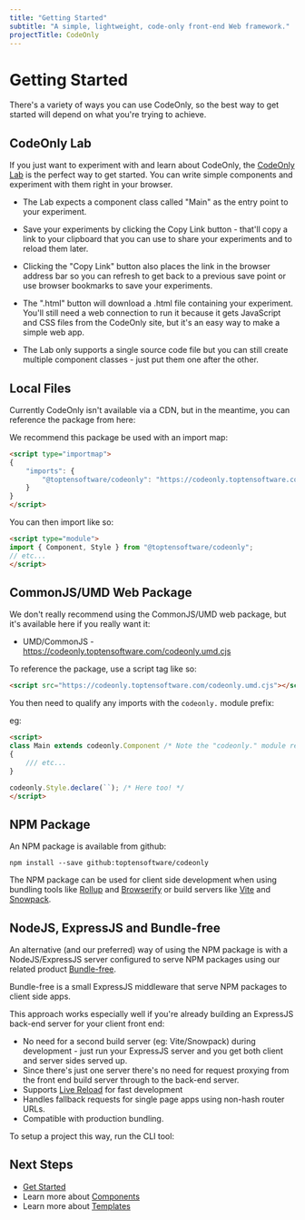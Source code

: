 ```yaml
---
title: "Getting Started"
subtitle: "A simple, lightweight, code-only front-end Web framework."
projectTitle: CodeOnly
---
```

# Getting Started

There's a variety of ways you can use CodeOnly, so the best way to
get started will depend on what you're trying to achieve.

## CodeOnly Lab

If you just want to experiment with and learn about CodeOnly, the 
<a href="/lab">CodeOnly Lab</a> is the perfect way to get started. 
You can write simple components and experiment with them right in 
your browser.

* The Lab expects a component class called "Main" as the entry point
  to your experiment.

* Save your experiments by clicking the Copy Link button - that'll 
  copy a link to your clipboard that you can use to share your 
  experiments and to reload them later.

* Clicking the "Copy Link" button also places the link in the browser 
  address bar so you can refresh to get back to a previous save point
  or use browser bookmarks to save your experiments.

* The ".html" button will download a .html file containing your 
  experiment.  You'll still need a web connection to run it because it
  gets JavaScript and CSS files from the CodeOnly site, but it's an
  easy way to make a simple web app.

* The Lab only supports a single source code file but you can still 
  create multiple component classes - just put them one after the 
  other. 

## Local Files

Currently CodeOnly isn't available via a CDN, but in the meantime, 
you can reference the package from here:


We recommend this package be used with an import map:

```html
<script type="importmap">
{
    "imports": {
        "@toptensoftware/codeonly": "https://codeonly.toptensoftware.com/codeonly.js"
    }
}
</script>
```

You can then import like so:

```html
<script type="module">
import { Component, Style } from "@toptensoftware/codeonly";
// etc...
</script>
```

## CommonJS/UMD Web Package

We don't really recommend using the CommonJS/UMD web package, but it's available 
here if you really want it:

* UMD/CommonJS - <https://codeonly.toptensoftware.com/codeonly.umd.cjs>

To reference the package, use a script tag like so:

```html
<script src="https://codeonly.toptensoftware.com/codeonly.umd.cjs"></script>
```

You then need to qualify any imports with the `codeonly.` module prefix:

eg:

```html
<script>
class Main extends codeonly.Component /* Note the "codeonly." module reference */
{
    /// etc...
}

codeonly.Style.declare(``); /* Here too! */
</script>
```

## NPM Package

An NPM package is available from github:

```
npm install --save github:toptensoftware/codeonly
```

The NPM package can be used for client side development when using bundling
tools like [Rollup](https://rollupjs.org/) and [Browserify](https://browserify.org/) 
or build servers like [Vite](https://vite.dev/) and [Snowpack](https://www.snowpack.dev/).


## NodeJS, ExpressJS and Bundle-free

An alternative (and our preferred) way of using the NPM package is with a 
NodeJS/ExpressJS server configured to serve NPM packages using our related
product [Bundle-free](https://www.npmjs.com/package/@toptensoftware/bundle-free).

Bundle-free is a small ExpressJS middleware that serve NPM packages to client
side apps.

This approach works especially well if you're already building an ExpressJS 
back-end server for your client front end:

* No need for a second build server (eg: Vite/Snowpack) during development - just
  run your ExpressJS server and you get both client and server sides served up.
* Since there's just one server there's no need for request proxying from the front
  end build server through to the back-end server.
* Supports [Live Reload](https://www.npmjs.com/package/livereload) for fast development
* Handles fallback requests for single page apps using non-hash router URLs.
* Compatible with production bundling.

To setup a project this way, run the CLI tool:


## Next Steps

* [Get Started](start)
* Learn more about [Components](component)
* Learn more about [Templates](template)
